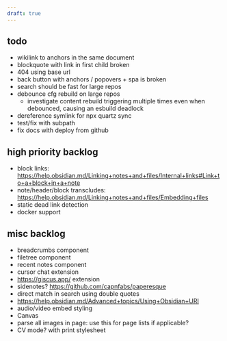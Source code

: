 ```yaml
---
draft: true
---
```


## todo

- wikilink to anchors in the same document
- blockquote with link in first child broken
- 404 using base url
- back button with anchors / popovers + spa is broken
- search should be fast for large repos
- debounce cfg rebuild on large repos
  - investigate content rebuild triggering multiple times even when debounced, causing an esbuild deadlock
- dereference symlink for npx quartz sync
- test/fix with subpath
- fix docs with deploy from github

## high priority backlog

- block links: https://help.obsidian.md/Linking+notes+and+files/Internal+links#Link+to+a+block+in+a+note
- note/header/block transcludes: https://help.obsidian.md/Linking+notes+and+files/Embedding+files
- static dead link detection
- docker support

## misc backlog

- breadcrumbs component
- filetree component
- recent notes component
- cursor chat extension
- https://giscus.app/ extension
- sidenotes? https://github.com/capnfabs/paperesque
- direct match in search using double quotes
- https://help.obsidian.md/Advanced+topics/Using+Obsidian+URI
- audio/video embed styling
- Canvas
- parse all images in page: use this for page lists if applicable?
- CV mode? with print stylesheet
